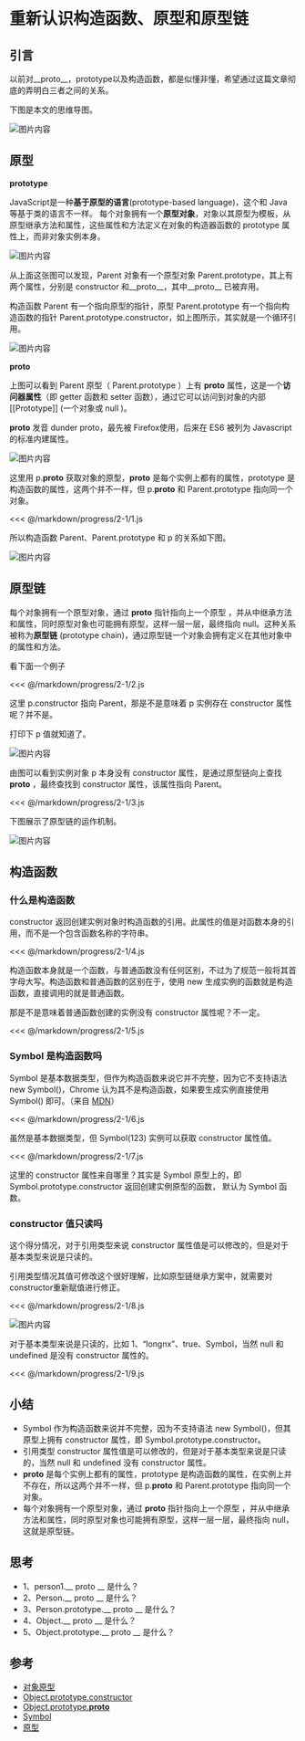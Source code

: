 # 重新认识构造函数、原型和原型链

## 引言
以前对__proto__，prototype以及构造函数，都是似懂非懂，希望通过这篇文章彻底的弄明白三者之间的关系。

下图是本文的思维导图。

![图片内容](http://resource.muyiy.vip/image/2019-07-24-060259.jpg)

## 原型

**prototype**

JavaScript是一种**基于原型的语言**(prototype-based language)，这个和 Java 等基于类的语言不一样。
每个对象拥有一个**原型对象**，对象以其原型为模板，从原型继承方法和属性，这些属性和方法定义在对象的构造器函数的 prototype 属性上，而非对象实例本身。

![图片内容](http://resource.muyiy.vip/image/2019-07-24-60302.jpg)

从上面这张图可以发现，Parent 对象有一个原型对象 Parent.prototype，其上有两个属性，分别是 constructor 和__proto__，其中__proto__ 已被弃用。

构造函数 Parent 有一个指向原型的指针，原型 Parent.prototype 有一个指向构造函数的指针 Parent.prototype.constructor，如上图所示，其实就是一个循环引用。

![图片内容](http://resource.muyiy.vip/image/2019-07-24-060303.jpg)

**__proto__**

上图可以看到 Parent 原型（ Parent.prototype ）上有 __proto__ 属性，这是一个**访问器属性**（即 getter 函数和 setter 函数），通过它可以访问到对象的内部 [[Prototype]] (一个对象或 null )。

__proto__ 发音 dunder proto，最先被 Firefox使用，后来在 ES6 被列为 Javascript 的标准内建属性。

![图片内容](http://resource.muyiy.vip/image/2019-07-24-060304.jpg)

这里用 p.__proto__ 获取对象的原型，__proto__ 是每个实例上都有的属性，prototype 是构造函数的属性，这两个并不一样，但 p.__proto__ 和 Parent.prototype 指向同一个对象。

<<< @/markdown/progress/2-1/1.js

所以构造函数 Parent、Parent.prototype 和 p 的关系如下图。

![图片内容](http://resource.muyiy.vip/image/2019-07-24-060305.jpg)

## 原型链

每个对象拥有一个原型对象，通过 __proto__ 指针指向上一个原型 ，并从中继承方法和属性，同时原型对象也可能拥有原型，这样一层一层，最终指向 null。这种关系被称为**原型链** (prototype chain)，通过原型链一个对象会拥有定义在其他对象中的属性和方法。

看下面一个例子

<<< @/markdown/progress/2-1/2.js

这里 p.constructor 指向 Parent，那是不是意味着 p 实例存在 constructor 属性呢？并不是。

打印下 p 值就知道了。

![图片内容](http://resource.muyiy.vip/image/2019-07-24-060307.jpg)

由图可以看到实例对象 p 本身没有 constructor 属性，是通过原型链向上查找 __proto__ ，最终查找到 constructor 属性，该属性指向 Parent。

<<< @/markdown/progress/2-1/3.js

下图展示了原型链的运作机制。

![图片内容](http://resource.muyiy.vip/image/2019-07-24-060308.jpg)

## 构造函数

### 什么是构造函数

constructor 返回创建实例对象时构造函数的引用。此属性的值是对函数本身的引用，而不是一个包含函数名称的字符串。

<<< @/markdown/progress/2-1/4.js

构造函数本身就是一个函数，与普通函数没有任何区别，不过为了规范一般将其首字母大写。构造函数和普通函数的区别在于，使用 new 生成实例的函数就是构造函数，直接调用的就是普通函数。

那是不是意味着普通函数创建的实例没有 constructor 属性呢？不一定。

<<< @/markdown/progress/2-1/5.js

### Symbol 是构造函数吗

Symbol 是基本数据类型，但作为构造函数来说它并不完整，因为它不支持语法 new Symbol()，Chrome 认为其不是构造函数，如果要生成实例直接使用 Symbol() 即可。（来自 [MDN](https://developer.mozilla.org/zh-CN/docs/Web/JavaScript/Reference/Global_Objects/Symbol)）

<<< @/markdown/progress/2-1/6.js

虽然是基本数据类型，但 Symbol(123) 实例可以获取 constructor 属性值。

<<< @/markdown/progress/2-1/7.js

这里的 constructor 属性来自哪里？其实是 Symbol 原型上的，即 Symbol.prototype.constructor 返回创建实例原型的函数， 默认为 Symbol 函数。

### constructor 值只读吗

这个得分情况，对于引用类型来说 constructor 属性值是可以修改的，但是对于基本类型来说是只读的。

引用类型情况其值可修改这个很好理解，比如原型链继承方案中，就需要对 constructor重新赋值进行修正。

<<< @/markdown/progress/2-1/8.js

![图片内容](http://resource.muyiy.vip/image/2019-07-24-060301.jpg)

对于基本类型来说是只读的，比如 1、“longnx”、true、Symbol，当然 null 和 undefined 是没有 constructor 属性的。

<<< @/markdown/progress/2-1/9.js

## 小结

- Symbol 作为构造函数来说并不完整，因为不支持语法 new Symbol()，但其原型上拥有 constructor 属性，即 Symbol.prototype.constructor。
- 引用类型 constructor 属性值是可以修改的，但是对于基本类型来说是只读的，当然 null 和 undefined 没有 constructor 属性。
- __proto__ 是每个实例上都有的属性，prototype 是构造函数的属性，在实例上并不存在，所以这两个并不一样，但 p.__proto__ 和 Parent.prototype 指向同一个对象。
- 每个对象拥有一个原型对象，通过 __proto__ 指针指向上一个原型 ，并从中继承方法和属性，同时原型对象也可能拥有原型，这样一层一层，最终指向 null，这就是原型链。

## 思考

- 1、person1.__ proto __ 是什么？
- 2、Person.__ proto __ 是什么？
- 3、Person.prototype.__ proto __ 是什么？
- 4、Object.__ proto __ 是什么？
- 5、Object.prototype.__ proto __ 是什么？

## 参考

- [对象原型](https://developer.mozilla.org/zh-CN/docs/Learn/JavaScript/Objects/Object_prototypes)
- [Object.prototype.constructor](https://developer.mozilla.org/zh-CN/docs/Web/JavaScript/Reference/Global_Objects/Object/constructor)
- [Object.prototype.__proto__](https://developer.mozilla.org/zh-CN/docs/Web/JavaScript/Reference/Global_Objects/Object/proto)
- [Symbol](https://developer.mozilla.org/zh-CN/docs/Web/JavaScript/Reference/Global_Objects/Symbol)
- [原型](https://bonsaiden.github.io/JavaScript-Garden/zh/#object.prototype)


